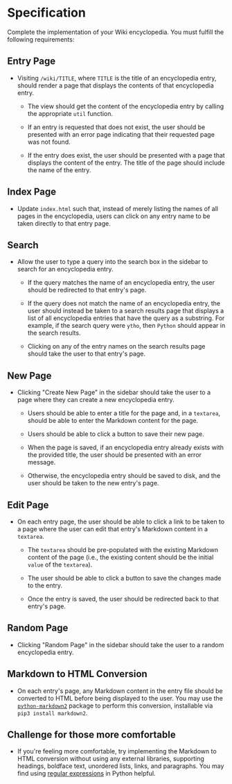 # Specification







Complete the implementation of your Wiki encyclopedia. You must fulfill the following requirements:







## Entry Page



- Visiting `/wiki/TITLE`, where `TITLE` is the title of an encyclopedia entry, should render a page that displays the contents of that encyclopedia entry.



  - The view should get the content of the encyclopedia entry by calling the appropriate `util` function.



  - If an entry is requested that does not exist, the user should be presented with an error page indicating that their requested page was not found.



  - If the entry does exist, the user should be presented with a page that displays the content of the entry. The title of the page should include the name of the entry.







## Index Page



- Update `index.html` such that, instead of merely listing the names of all pages in the encyclopedia, users can click on any entry name to be taken directly to that entry page.







## Search



- Allow the user to type a query into the search box in the sidebar to search for an encyclopedia entry.



  - If the query matches the name of an encyclopedia entry, the user should be redirected to that entry's page.



  - If the query does not match the name of an encyclopedia entry, the user should instead be taken to a search results page that displays a list of all encyclopedia entries that have the query as a substring. For example, if the search query were `ytho`, then `Python` should appear in the search results.



  - Clicking on any of the entry names on the search results page should take the user to that entry's page.







## New Page



- Clicking "Create New Page" in the sidebar should take the user to a page where they can create a new encyclopedia entry.



  - Users should be able to enter a title for the page and, in a `textarea`, should be able to enter the Markdown content for the page.



  - Users should be able to click a button to save their new page.



  - When the page is saved, if an encyclopedia entry already exists with the provided title, the user should be presented with an error message.



  - Otherwise, the encyclopedia entry should be saved to disk, and the user should be taken to the new entry's page.







## Edit Page



- On each entry page, the user should be able to click a link to be taken to a page where the user can edit that entry's Markdown content in a `textarea`.



  - The `textarea` should be pre-populated with the existing Markdown content of the page (i.e., the existing content should be the initial `value` of the `textarea`).



  - The user should be able to click a button to save the changes made to the entry.



  - Once the entry is saved, the user should be redirected back to that entry's page.







## Random Page



- Clicking "Random Page" in the sidebar should take the user to a random encyclopedia entry.







## Markdown to HTML Conversion



- On each entry's page, any Markdown content in the entry file should be converted to HTML before being displayed to the user. You may use the [`python-markdown2`](https://github.com/trentm/python-markdown2) package to perform this conversion, installable via `pip3 install markdown2`.







## Challenge for those more comfortable



- If you're feeling more comfortable, try implementing the Markdown to HTML conversion without using any external libraries, supporting headings, boldface text, unordered lists, links, and paragraphs. You may find using [regular expressions](https://docs.python.org/3/howto/regex.html) in Python helpful.



